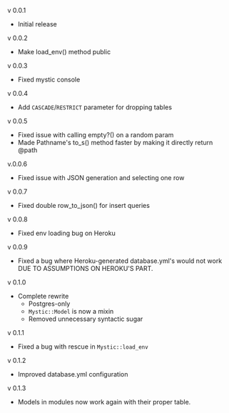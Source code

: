 v 0.0.1

- Initial release

v 0.0.2

- Make load_env() method public

v 0.0.3

- Fixed mystic console

v 0.0.4

- Add `CASCADE`/`RESTRICT` parameter for dropping tables

v 0.0.5

- Fixed issue with calling empty?() on a random param
- Made Pathname's to_s() method faster by making it directly return @path

v.0.0.6

- Fixed issue with JSON generation and selecting one row

v 0.0.7

- Fixed double row_to_json() for insert queries

v 0.0.8

- Fixed env loading bug on Heroku

v 0.0.9

- Fixed a bug where Heroku-generated database.yml's would not work DUE TO ASSUMPTIONS ON HEROKU'S PART.

v 0.1.0

- Complete rewrite
    * Postgres-only
    * `Mystic::Model` is now a mixin
    * Removed unnecessary syntactic sugar
    
v 0.1.1

- Fixed a bug with rescue in `Mystic::load_env`

v 0.1.2

- Improved database.yml configuration

v 0.1.3

- Models in modules now work again with their proper table.